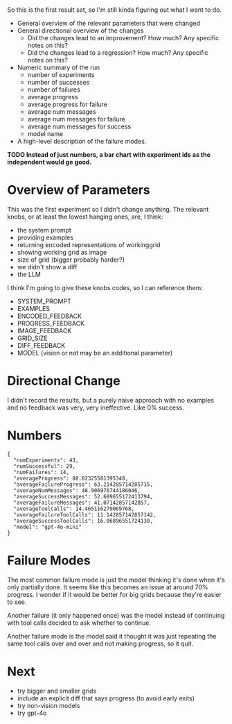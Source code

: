 #

So this is the first result set, so I'm still kinda figuring out what I want to do.

- General overview of the relevant parameters that were changed
- General directional overview of the changes
  - Did the changes lead to an improvement? How much? Any specific notes on this?
  - Did the changes lead to a regression? How much? Any specific notes on this?
- Numeric summary of the run
  - number of experiments
  - number of successes
  - number of failures
  - average progress
  - average progress for failure
  - average num messages
  - average num messages for failure
  - average num messages for success
  - model name
- A high-level description of the failure modes.

__TODO Instead of just numbers, a bar chart with experiment ids as the independent would ge good.__

# Overview of Parameters

This was the first experiment so I didn't change anything. The relevant knobs, or at least the lowest hanging ones, are, I think:

- the system prompt
- providing examples
- returning encoded representations of workinggrid
- showing working grid as image
- size of grid (bigger probably harder?)
- we didn't show a diff
- the LLM

I think I'm going to give these knobs codes, so I can reference them:

-  SYSTEM_PROMPT
-  EXAMPLES
-  ENCODED_FEEDBACK
-  PROGRESS_FEEDBACK
-  IMAGE_FEEDBACK
-  GRID_SIZE
-  DIFF_FEEDBACK
-  MODEL (vision or not may be an additional parameter)

# Directional Change

I didn't record the results, but a purely naive approach with no examples and no feedback was very, very ineffective. Like 0% success.

# Numbers

```
{
  "numExperiments": 43,
  "numSuccessful": 29,
  "numFailures": 14,
  "averageProgress": 88.02325581395348,
  "averageFailureProgress": 63.214285714285715,
  "averageNumMessages": 48.906976744186046,
  "averageSuccessMessages": 52.689655172413794,
  "averageFailureMessages": 41.07142857142857,
  "averageToolCalls": 14.465116279069768,
  "averageFailureToolCalls": 11.142857142857142,
  "averageSuccessToolCalls": 16.06896551724138,
  "model": "gpt-4o-mini"
}
```

# Failure Modes

The most common failure mode is just the model thinking it's done when it's
only partially done. It seems like this becomes an issue at around 70% progress.
I wonder if it would be better for big grids because they're easier to see.

Another failure (it only happened once) was the model instead of continuing with tool calls decided to ask whether to continue.

Another failure mode is the model said it thought it was just repeating the same tool calls over and over and not making progress, so it quit. 

# Next

- try bigger and smaller grids
- include an explicit diff that says progress (to avoid early exits)
- try non-vision models
- try gpt-4o